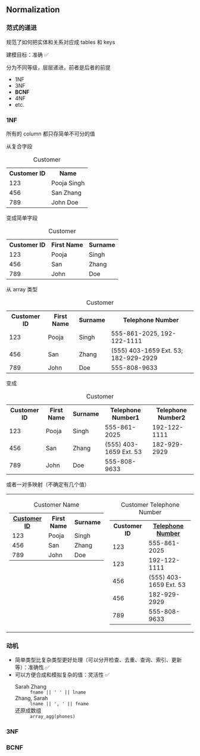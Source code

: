 ## Normalization


### 范式的递进

规范了如何把实体和关系对应成 tables 和 keys

建模目标：准确 ✅

分为不同等级，层层递进，前者是后者的前提

- 1NF
- 3NF
- **BCNF**
- 4NF
- etc.


### 1NF

所有的 column 都只存简单不可分的值


从复合字段

<table>
  <caption>Customer</caption>
  <tbody><tr>
  <th>Customer ID</th>
  <th>Name</th>
  </tr>
  <tr>
  <td>123</td>
  <td>Pooja Singh</td>
  </tr>
  <tr>
  <td>456</td>
  <td>San Zhang</td>
  </tr>
  <tr>
  <td>789</td>
  <td>John Doe</td>
  </tr>
  </tbody>
</table>

变成简单字段

<table>
  <caption>Customer</caption>
  <tbody><tr>
  <th>Customer ID</th>
  <th>First Name</th>
  <th>Surname</th>
  </tr>
  <tr>
  <td>123</td>
  <td>Pooja</td>
  <td>Singh</td>
  </tr>
  <tr>
  <td>456</td>
  <td>San</td>
  <td>Zhang</td>
  </tr>
  <tr>
  <td>789</td>
  <td>John</td>
  <td>Doe</td>
  </tr>
  </tbody>
</table>


从 array 类型

<table>
  <caption>Customer</caption>
  <tbody><tr>
  <th>Customer ID</th>
  <th>First Name</th>
  <th>Surname</th>
  <th>Telephone Number</th>
  </tr>
  <tr>
  <td>123</td>
  <td>Pooja</td>
  <td>Singh</td>
  <td>555-861-2025, 192-122-1111</td>
  </tr>
  <tr>
  <td>456</td>
  <td>San</td>
  <td>Zhang</td>
  <td>(555) 403-1659 Ext. 53; 182-929-2929</td>
  </tr>
  <tr>
  <td>789</td>
  <td>John</td>
  <td>Doe</td>
  <td>555-808-9633</td>
  </tr>
  </tbody>
</table>

变成

<table>
  <caption>Customer</caption>
  <tbody><tr>
  <th>Customer ID</th>
  <th>First Name</th>
  <th>Surname</th>
  <th>Telephone Number1</th>
  <th>Telephone Number2</th>
  </tr>
  <tr>
  <td>123</td>
  <td>Pooja</td>
  <td>Singh</td>
  <td>555-861-2025</td>
  <td>192-122-1111</td>
  </tr>
  <tr>
  <td>456</td>
  <td>San</td>
  <td>Zhang</td>
  <td>(555) 403-1659 Ext. 53</td>
  <td>182-929-2929</td>
  </tr>
  <tr>
  <td>789</td>
  <td>John</td>
  <td>Doe</td>
  <td>555-808-9633</td>
  <td></td>
  </tr>
  </tbody>
</table>


或者一对多映射（不确定有几个值）

<table>
  <tbody><tr>
  <td valign="top">
  <table class="wikitable">
  <caption>Customer Name</caption>
  <tbody><tr>
  <th><u>Customer ID</u></th>
  <th>First Name</th>
  <th>Surname</th>
  </tr>
  <tr>
  <td>123</td>
  <td>Pooja</td>
  <td>Singh</td>
  </tr>
  <tr>
  <td>456</td>
  <td>San</td>
  <td>Zhang</td>
  </tr>
  <tr>
  <td>789</td>
  <td>John</td>
  <td>Doe</td>
  </tr>
  </tbody></table>
  </td>
  <td valign="top">
  <table class="wikitable">
  <caption>Customer Telephone Number</caption>
  <tbody><tr>
  <th>Customer ID</th>
  <th><u>Telephone Number</u></th>
  </tr>
  <tr>
  <td>123</td>
  <td>555-861-2025</td>
  </tr>
  <tr>
  <td>123</td>
  <td>192-122-1111</td>
  </tr>
  <tr>
  <td>456</td>
  <td>(555) 403-1659 Ext. 53</td>
  </tr>
  <tr>
  <td>456</td>
  <td>182-929-2929</td>
  </tr>
  <tr>
  <td>789</td>
  <td>555-808-9633</td>
  </tr>
  </tbody></table>
  </td>
  </tr>
  </tbody>
</table>


### 动机

- 简单类型比复杂类型更好处理（可以分开检查、去重、查询、索引、更新等）：准确性 ✅
- 可以方便合成和模拟复杂的值：灵活性 ✅
  <dl>
    <dt>Sarah Zhang</dt>
    <dd><code>fname || ' ' || lname</code></dd>
    <dt>Zhang, Sarah</dt>
    <dd><code>lname || ', ' || fname</code></dd>
    <dt>还原成数组</dt>
    <dd><code>array_agg(phones)</code></dd>
  </dl>


### 3NF


### BCNF
